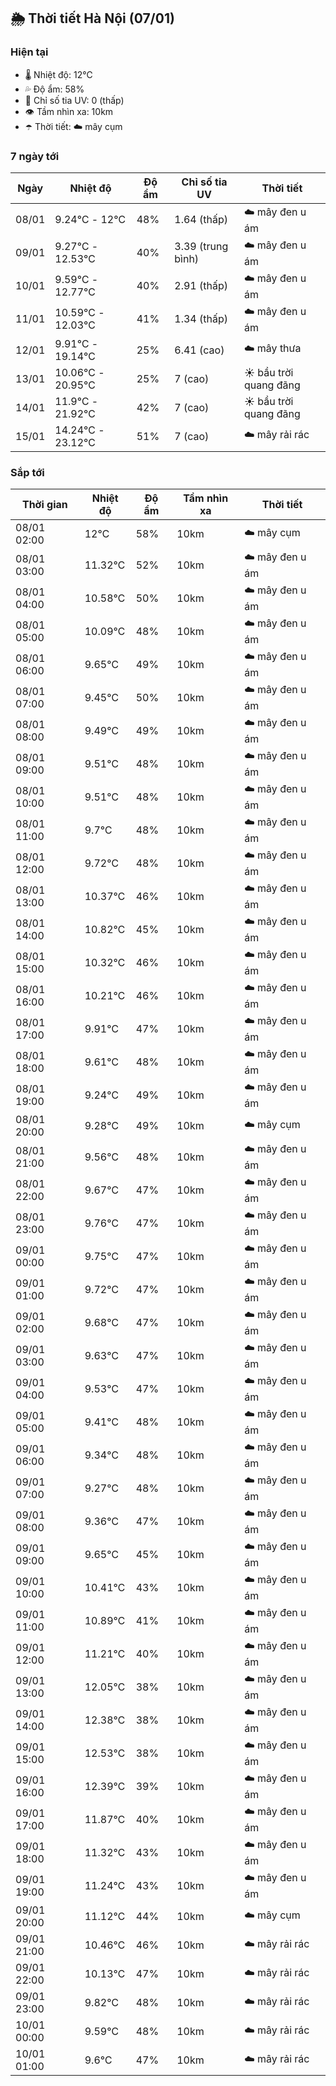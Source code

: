 ## 🌦️ Thời tiết Hà Nội (07/01)

### Hiện tại

- 🌡️ Nhiệt độ: 12℃
- 💦 Độ ẩm: 58%
- 🌟 Chỉ số tia UV: 0 (thấp)
- 👁️ Tầm nhìn xa: 10km
- ☂️ Thời tiết: ☁️ mây cụm

### 7 ngày tới

| Ngày | Nhiệt độ | Độ ẩm | Chỉ số tia UV | Thời tiết |
| --- | --- | --- | --- | --- |
| 08/01 | 9.24℃ - 12℃ | 48% | 1.64 (thấp) | ☁️ mây đen u ám |
| 09/01 | 9.27℃ - 12.53℃ | 40% | 3.39 (trung bình) | ☁️ mây đen u ám |
| 10/01 | 9.59℃ - 12.77℃ | 40% | 2.91 (thấp) | ☁️ mây đen u ám |
| 11/01 | 10.59℃ - 12.03℃ | 41% | 1.34 (thấp) | ☁️ mây đen u ám |
| 12/01 | 9.91℃ - 19.14℃ | 25% | 6.41 (cao) | ☁️ mây thưa |
| 13/01 | 10.06℃ - 20.95℃ | 25% | 7 (cao) | ☀️ bầu trời quang đãng |
| 14/01 | 11.9℃ - 21.92℃ | 42% | 7 (cao) | ☀️ bầu trời quang đãng |
| 15/01 | 14.24℃ - 23.12℃ | 51% | 7 (cao) | ☁️ mây rải rác |

### Sắp tới

| Thời gian | Nhiệt độ | Độ ẩm | Tầm nhìn xa | Thời tiết |
| --- | --- | --- | --- | --- |
| 08/01 02:00 | 12℃ | 58% | 10km | ☁️ mây cụm |
| 08/01 03:00 | 11.32℃ | 52% | 10km | ☁️ mây đen u ám |
| 08/01 04:00 | 10.58℃ | 50% | 10km | ☁️ mây đen u ám |
| 08/01 05:00 | 10.09℃ | 48% | 10km | ☁️ mây đen u ám |
| 08/01 06:00 | 9.65℃ | 49% | 10km | ☁️ mây đen u ám |
| 08/01 07:00 | 9.45℃ | 50% | 10km | ☁️ mây đen u ám |
| 08/01 08:00 | 9.49℃ | 49% | 10km | ☁️ mây đen u ám |
| 08/01 09:00 | 9.51℃ | 48% | 10km | ☁️ mây đen u ám |
| 08/01 10:00 | 9.51℃ | 48% | 10km | ☁️ mây đen u ám |
| 08/01 11:00 | 9.7℃ | 48% | 10km | ☁️ mây đen u ám |
| 08/01 12:00 | 9.72℃ | 48% | 10km | ☁️ mây đen u ám |
| 08/01 13:00 | 10.37℃ | 46% | 10km | ☁️ mây đen u ám |
| 08/01 14:00 | 10.82℃ | 45% | 10km | ☁️ mây đen u ám |
| 08/01 15:00 | 10.32℃ | 46% | 10km | ☁️ mây đen u ám |
| 08/01 16:00 | 10.21℃ | 46% | 10km | ☁️ mây đen u ám |
| 08/01 17:00 | 9.91℃ | 47% | 10km | ☁️ mây đen u ám |
| 08/01 18:00 | 9.61℃ | 48% | 10km | ☁️ mây đen u ám |
| 08/01 19:00 | 9.24℃ | 49% | 10km | ☁️ mây đen u ám |
| 08/01 20:00 | 9.28℃ | 49% | 10km | ☁️ mây cụm |
| 08/01 21:00 | 9.56℃ | 48% | 10km | ☁️ mây đen u ám |
| 08/01 22:00 | 9.67℃ | 47% | 10km | ☁️ mây đen u ám |
| 08/01 23:00 | 9.76℃ | 47% | 10km | ☁️ mây đen u ám |
| 09/01 00:00 | 9.75℃ | 47% | 10km | ☁️ mây đen u ám |
| 09/01 01:00 | 9.72℃ | 47% | 10km | ☁️ mây đen u ám |
| 09/01 02:00 | 9.68℃ | 47% | 10km | ☁️ mây đen u ám |
| 09/01 03:00 | 9.63℃ | 47% | 10km | ☁️ mây đen u ám |
| 09/01 04:00 | 9.53℃ | 47% | 10km | ☁️ mây đen u ám |
| 09/01 05:00 | 9.41℃ | 48% | 10km | ☁️ mây đen u ám |
| 09/01 06:00 | 9.34℃ | 48% | 10km | ☁️ mây đen u ám |
| 09/01 07:00 | 9.27℃ | 48% | 10km | ☁️ mây đen u ám |
| 09/01 08:00 | 9.36℃ | 47% | 10km | ☁️ mây đen u ám |
| 09/01 09:00 | 9.65℃ | 45% | 10km | ☁️ mây đen u ám |
| 09/01 10:00 | 10.41℃ | 43% | 10km | ☁️ mây đen u ám |
| 09/01 11:00 | 10.89℃ | 41% | 10km | ☁️ mây đen u ám |
| 09/01 12:00 | 11.21℃ | 40% | 10km | ☁️ mây đen u ám |
| 09/01 13:00 | 12.05℃ | 38% | 10km | ☁️ mây đen u ám |
| 09/01 14:00 | 12.38℃ | 38% | 10km | ☁️ mây đen u ám |
| 09/01 15:00 | 12.53℃ | 38% | 10km | ☁️ mây đen u ám |
| 09/01 16:00 | 12.39℃ | 39% | 10km | ☁️ mây đen u ám |
| 09/01 17:00 | 11.87℃ | 40% | 10km | ☁️ mây đen u ám |
| 09/01 18:00 | 11.32℃ | 43% | 10km | ☁️ mây đen u ám |
| 09/01 19:00 | 11.24℃ | 43% | 10km | ☁️ mây đen u ám |
| 09/01 20:00 | 11.12℃ | 44% | 10km | ☁️ mây cụm |
| 09/01 21:00 | 10.46℃ | 46% | 10km | ☁️ mây rải rác |
| 09/01 22:00 | 10.13℃ | 47% | 10km | ☁️ mây rải rác |
| 09/01 23:00 | 9.82℃ | 48% | 10km | ☁️ mây rải rác |
| 10/01 00:00 | 9.59℃ | 48% | 10km | ☁️ mây rải rác |
| 10/01 01:00 | 9.6℃ | 47% | 10km | ☁️ mây rải rác |
